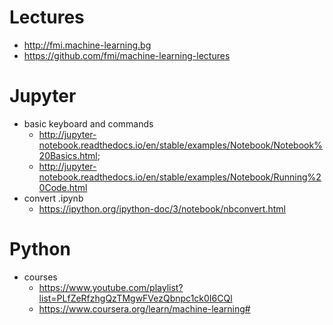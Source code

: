 # Lectures

* http://fmi.machine-learning.bg
* https://github.com/fmi/machine-learning-lectures

# Jupyter

* basic keyboard and commands 
  - http://jupyter-notebook.readthedocs.io/en/stable/examples/Notebook/Notebook%20Basics.html;
  - http://jupyter-notebook.readthedocs.io/en/stable/examples/Notebook/Running%20Code.html
* convert .ipynb
  - https://ipython.org/ipython-doc/3/notebook/nbconvert.html

# Python

* courses
  - https://www.youtube.com/playlist?list=PLfZeRfzhgQzTMgwFVezQbnpc1ck0I6CQl
  - https://www.coursera.org/learn/machine-learning#
